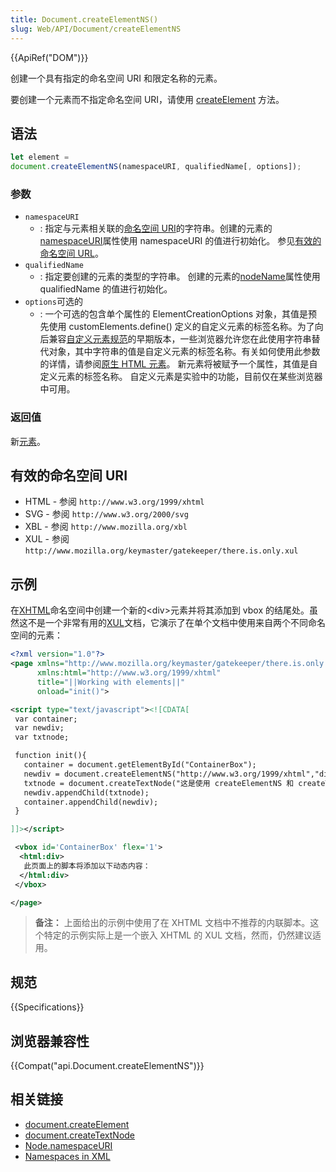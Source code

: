 ```yaml
---
title: Document.createElementNS()
slug: Web/API/Document/createElementNS
---
```

{{ApiRef("DOM")}}

创建一个具有指定的命名空间 URI 和限定名称的元素。

要创建一个元素而不指定命名空间 URI，请使用 [createElement](/zh-CN/docs/Web/API/Document/createElement) 方法。

## 语法

```js
let element =
document.createElementNS(namespaceURI, qualifiedName[, options]);
```

### 参数

- `namespaceURI`
  - : 指定与元素相关联的[命名空间 URI](http://www.w3.org/TR/2004/REC-DOM-Level-3-Core-20040407/glossary.html#dt-namespaceURI)的字符串。创建的元素的[namespaceURI](/zh-CN/docs/Web/API/Node/namespaceURI)属性使用 namespaceURI 的值进行初始化。 参见[有效的命名空间 URL](/zh-CN/docs/Web/API/Document/createElementNS#Valid_Namespace_URI's)。
- `qualifiedName`
  - : 指定要创建的元素的类型的字符串。 创建的元素的[nodeName](/zh-CN/docs/DOM/element.nodeName)属性使用 qualifiedName 的值进行初始化。
- `options`可选的
  - : 一个可选的包含单个属性的 ElementCreationOptions 对象，其值是预先使用 customElements.define() 定义的自定义元素的标签名称。为了向后兼容[自定义元素规范](https://www.w3.org/TR/custom-elements/)的早期版本，一些浏览器允许您在此使用字符串替代对象，其中字符串的值是自定义元素的标签名称。有关如何使用此参数的详情，请参阅[原生 HTML 元素](https://developers.google.com/web/fundamentals/primers/customelements/#extendhtml)。
    新元素将被赋予一个属性，其值是自定义元素的标签名称。 自定义元素是实验中的功能，目前仅在某些浏览器中可用。

### 返回值

新[元素](/zh-CN/docs/Web/API/Element)。

## 有效的命名空间 URI

- HTML - 参阅 `http://www.w3.org/1999/xhtml`
- SVG - 参阅 `http://www.w3.org/2000/svg`
- XBL - 参阅 `http://www.mozilla.org/xbl`
- XUL - 参阅 `http://www.mozilla.org/keymaster/gatekeeper/there.is.only.xul`

## 示例

在[XHTML](/zh-CN/docs/XHTML)命名空间中创建一个新的\<div>元素并将其添加到 vbox 的结尾处。虽然这不是一个非常有用的[XUL](/zh-CN/docs/XUL)文档，它演示了在单个文档中使用来自两个不同命名空间的元素：

```xml
<?xml version="1.0"?>
<page xmlns="http://www.mozilla.org/keymaster/gatekeeper/there.is.only.xul"
      xmlns:html="http://www.w3.org/1999/xhtml"
      title="||Working with elements||"
      onload="init()">

<script type="text/javascript"><![CDATA[
 var container;
 var newdiv;
 var txtnode;

 function init(){
   container = document.getElementById("ContainerBox");
   newdiv = document.createElementNS("http://www.w3.org/1999/xhtml","div");
   txtnode = document.createTextNode("这是使用 createElementNS 和 createTextNode 动态构造的文本，然后使用 appendChild 插入到文档中。");
   newdiv.appendChild(txtnode);
   container.appendChild(newdiv);
 }

]]></script>

 <vbox id='ContainerBox' flex='1'>
  <html:div>
   此页面上的脚本将添加以下动态内容：
  </html:div>
 </vbox>

</page>
```

> **备注：** 上面给出的示例中使用了在 XHTML 文档中不推荐的内联脚本。这个特定的示例实际上是一个嵌入 XHTML 的 XUL 文档，然而，仍然建议适用。

## 规范

{{Specifications}}

## 浏览器兼容性

{{Compat("api.Document.createElementNS")}}

## 相关链接

- [document.createElement](createElement)
- [document.createTextNode](createTextNode)
- [Node.namespaceURI](../Node/namespaceURI)
- [Namespaces in XML](http://www.w3.org/TR/1999/REC-xml-names-19990114)
